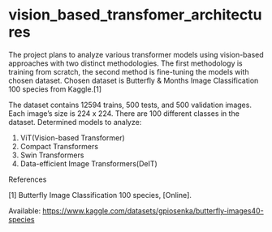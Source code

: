 # vision_based_transfomer_architectures

The project plans to analyze various transformer models using vision-based approaches
with two distinct methodologies. The first methodology is training from scratch, the
second method is fine-tuning the models with chosen dataset.
Chosen dataset is Butterfly & Months Image Classification 100 species from Kaggle.[1] 

The dataset contains 12594 trains, 500 tests, and 500 validation images. Each image’s size is 224 x 224.
There are 100 different classes in the dataset.
Determined models to analyze:
1. ViT(Vision-based Transformer)
2. Compact Transformers
3. Swin Transformers
4. Data-efficient Image Transformers(DeIT)


References


[1] Butterfly Image Classification 100 species, [Online].

Available:
https://www.kaggle.com/datasets/gpiosenka/butterfly-images40-species
